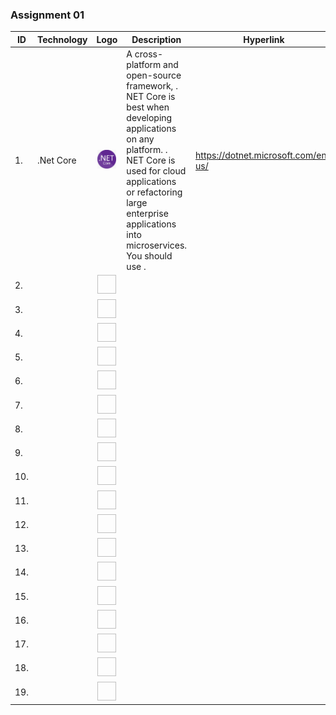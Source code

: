 ### Assignment 01

| ID | Technology | Logo | Description | Hyperlink | License |
|----|------------|:------:|-------------|-----------|---------|
|1.  | .Net Core  | <img src="netcore.png" width="30" height="30"> | A cross-platform and open-source framework, . NET Core is best when developing applications on any platform. . NET Core is used for cloud applications or refactoring large enterprise applications into microservices. You should use . | https://dotnet.microsoft.com/en-us/ | 123123123 | 
|2.  |   | <img src=" " width="30" height="30"> |  | | 123123123 | 
|3.  |   | <img src=" " width="30" height="30"> |  | | 123123123 | 
|4.  |   | <img src=" " width="30" height="30"> |  | | 123123123 | 
|5.  |   | <img src=" " width="30" height="30"> |  | | 123123123 | 
|6.  |   | <img src=" " width="30" height="30"> |  | | 123123123 | 
|7.  |   | <img src=" " width="30" height="30"> |  | | 123123123 | 
|8.  |   | <img src=" " width="30" height="30"> |  | | 123123123 | 
|9.  |   | <img src=" " width="30" height="30"> |  | | 123123123 | 
|10.  |   | <img src=" " width="30" height="30"> |  | | 123123123 | 
|11.  |   | <img src=" " width="30" height="30"> |  | | 123123123 | 
|12.  |   | <img src=" " width="30" height="30"> |  | | 123123123 | 
|13.  |   | <img src=" " width="30" height="30"> |  | | 123123123 | 
|14.  |   | <img src=" " width="30" height="30"> |  | | 123123123 | 
|15.  |   | <img src=" " width="30" height="30"> |  | | 123123123 | 
|16.  |   | <img src=" " width="30" height="30"> |  | | 123123123 | 
|17.  |   | <img src=" " width="30" height="30"> |  | | 123123123 | 
|18.  |   | <img src=" " width="30" height="30"> |  | | 123123123 | 
|19.  |   | <img src=" " width="30" height="30"> |  | | 123123123 | 
